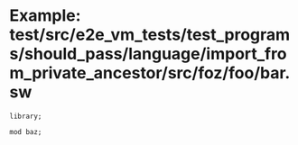 # Example: test/src/e2e_vm_tests/test_programs/should_pass/language/import_from_private_ancestor/src/foz/foo/bar.sw

```sway
library;

mod baz;

```
